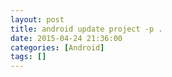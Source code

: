 ```yaml
---
layout: post
title: android update project -p .
date: 2015-04-24 21:36:00
categories: [Android]
tags: []
---
```

     